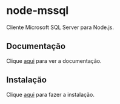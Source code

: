 # node-mssql

Cliente Microsoft SQL Server para Node.js.

## Documentação

Clique [aqui](https://github.com/tediousjs/node-mssql) para ver a documentação.

## Instalação

Clique [aqui](https://www.npmjs.com/package/mssql) para fazer a instalação.
